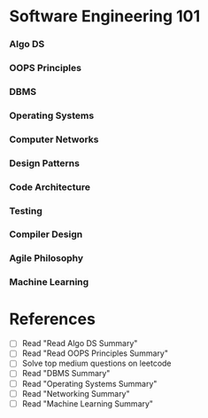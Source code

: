 # Software Engineering 101

### Algo DS

### OOPS Principles

### DBMS

### Operating Systems

### Computer Networks

### Design Patterns

### Code Architecture

### Testing

### Compiler Design

### Agile Philosophy

### Machine Learning

# References

- [ ] Read "Read Algo DS Summary"
- [ ] Read "Read OOPS Principles Summary"
- [ ] Solve top medium questions on leetcode
- [ ] Read "DBMS Summary"
- [ ] Read "Operating Systems Summary"
- [ ] Read "Networking Summary"
- [ ] Read "Machine Learning Summary"

